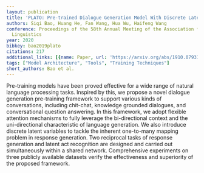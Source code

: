 ```yaml
---
layout: publication
title: 'PLATO: Pre-trained Dialogue Generation Model With Discrete Latent Variable'
authors: Siqi Bao, Huang He, Fan Wang, Hua Wu, Haifeng Wang
conference: Proceedings of the 58th Annual Meeting of the Association for Computational
  Linguistics
year: 2020
bibkey: bao2019plato
citations: 217
additional_links: [{name: Paper, url: 'https://arxiv.org/abs/1910.07931'}]
tags: ["Model Architecture", "Tools", "Training Techniques"]
short_authors: Bao et al.
---
```

Pre-training models have been proved effective for a wide range of natural
language processing tasks. Inspired by this, we propose a novel dialogue
generation pre-training framework to support various kinds of conversations,
including chit-chat, knowledge grounded dialogues, and conversational question
answering. In this framework, we adopt flexible attention mechanisms to fully
leverage the bi-directional context and the uni-directional characteristic of
language generation. We also introduce discrete latent variables to tackle the
inherent one-to-many mapping problem in response generation. Two reciprocal
tasks of response generation and latent act recognition are designed and
carried out simultaneously within a shared network. Comprehensive experiments
on three publicly available datasets verify the effectiveness and superiority
of the proposed framework.